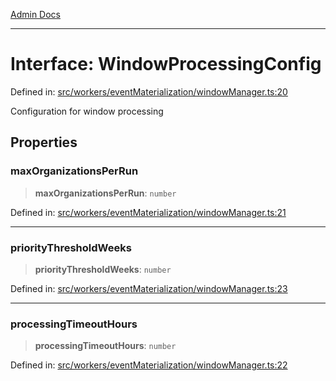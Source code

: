 [Admin Docs](/)

***

# Interface: WindowProcessingConfig

Defined in: [src/workers/eventMaterialization/windowManager.ts:20](https://github.com/gautam-divyanshu/talawa-api/blob/22f85ff86fcf5f38b53dcdb9fe90ab33ea32d944/src/workers/eventMaterialization/windowManager.ts#L20)

Configuration for window processing

## Properties

### maxOrganizationsPerRun

> **maxOrganizationsPerRun**: `number`

Defined in: [src/workers/eventMaterialization/windowManager.ts:21](https://github.com/gautam-divyanshu/talawa-api/blob/22f85ff86fcf5f38b53dcdb9fe90ab33ea32d944/src/workers/eventMaterialization/windowManager.ts#L21)

***

### priorityThresholdWeeks

> **priorityThresholdWeeks**: `number`

Defined in: [src/workers/eventMaterialization/windowManager.ts:23](https://github.com/gautam-divyanshu/talawa-api/blob/22f85ff86fcf5f38b53dcdb9fe90ab33ea32d944/src/workers/eventMaterialization/windowManager.ts#L23)

***

### processingTimeoutHours

> **processingTimeoutHours**: `number`

Defined in: [src/workers/eventMaterialization/windowManager.ts:22](https://github.com/gautam-divyanshu/talawa-api/blob/22f85ff86fcf5f38b53dcdb9fe90ab33ea32d944/src/workers/eventMaterialization/windowManager.ts#L22)
